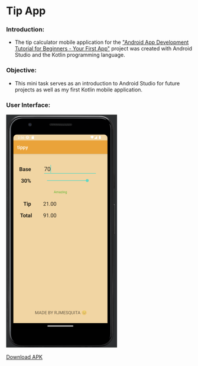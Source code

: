# Tip App

### Introduction:

* The tip calculator mobile application for the ["Android App Development Tutorial for Beginners - Your First App"](https://www.youtube.com/watch?v=FjrKMcnKahY) project was created with Android Studio and the Kotlin programming language.

### Objective:

* This mini task serves as an introduction to Android Studio for future projects as well as my first Kotlin mobile application.

### **User Interface**: 

![alt text](https://github.com/RJMesquita/tip-calculator-mobile-app/blob/main/UI.png)

[Download APK]()
